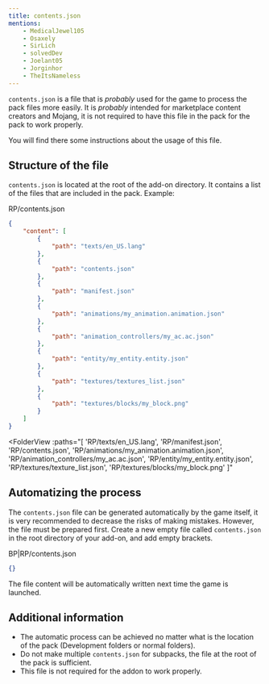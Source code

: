 ```yaml
---
title: contents.json
mentions:
    - MedicalJewel105
    - Osaxely
    - SirLich
    - solvedDev
    - Joelant05
    - Jorginhor
    - TheItsNameless
---
```


`contents.json` is a file that is _probably_ used for the game to process the pack files more easily. It is _probably_ intended for marketplace content creators and Mojang, it is not required to have this file in the pack for the pack to work properly.

You will find there some instructions about the usage of this file.

## Structure of the file

`contents.json` is located at the root of the add-on directory. It contains a list of the files that are included in the pack.
Example:

<CodeHeader>RP/contents.json</CodeHeader>

```json
{
	"content": [
		{
			"path": "texts/en_US.lang"
		},
		{
			"path": "contents.json"
		},
		{
			"path": "manifest.json"
		},
		{
			"path": "animations/my_animation.animation.json"
		},
		{
			"path": "animation_controllers/my_ac.ac.json"
		},
		{
			"path": "entity/my_entity.entity.json"
		},
		{
			"path": "textures/textures_list.json"
		},
		{
			"path": "textures/blocks/my_block.png"
		}
	]
}
```

<FolderView
	:paths="[
    'RP/texts/en_US.lang',
    'RP/manifest.json',
    'RP/contents.json',
    'RP/animations/my_animation.animation.json',
    'RP/animation_controllers/my_ac.ac.json',
    'RP/entity/my_entity.entity.json',
    'RP/textures/texture_list.json',
    'RP/textures/blocks/my_block.png'
]"
> </FolderView>

## Automatizing the process

The `contents.json` file can be generated automatically by the game itself, it is very recommended to decrease the risks of making mistakes. However, the file must be prepared first. Create a new empty file called `contents.json` in the root directory of your add-on, and add empty brackets.

<CodeHeader>BP|RP/contents.json</CodeHeader>

```json
{}
```

The file content will be automatically written next time the game is launched.

## Additional information

-   The automatic process can be achieved no matter what is the location of the pack (Development folders or normal folders).
-   Do not make multiple `contents.json` for subpacks, the file at the root of the pack is sufficient.
-   This file is not required for the addon to work properly.
